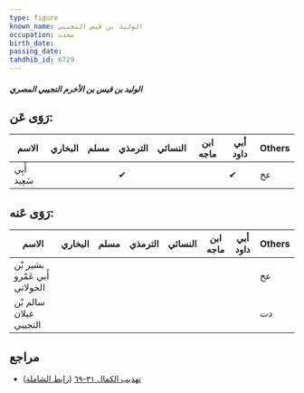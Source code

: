 ```yaml
---
type: figure
known_name: الوليد بن قيس التجيبي
occupation: محدث
birth_date:
passing_date:
tahdhib_id: 6729
---
```

##### الوليد بن قيس بن الأخرم التجيبي المصري

## رَوَى عَن:
| الاسم        | البخاري | مسلم | الترمذي | النسائي | ابن ماجه | أبي داود | Others |
| ------------ | ------- | ---- | ------- | ------- | -------- | -------- | ------ |
| أَبِي سَعِيد |         |      | ✔       |         |          | ✔        | عخ     |
## رَوَى عَنه:
| الاسم                         | البخاري | مسلم | الترمذي | النسائي | ابن ماجه | أبي داود | Others |
| ----------------------------- | ------- | ---- | ------- | ------- | -------- | -------- | ------ |
| بشير بْن أَبي عَمْرو الخولاني |         |      |         |         |          |          | عخ     |
| سالم بْن غيلان التجيبي        |         |      |         |         |          |          | دت     |
## مراجع
- [تهذيب الكمال ٣١-٦٩](obsidian://open?vault=Tahdhib-al-Kamal&file=Figures/٦٧٢٩-الوليد%20بن%20قيس%20بن%20الأخرم%20التجيبي%20المصري) ([رابط الشاملة](https://shamela.ws/book/3722/16617))
